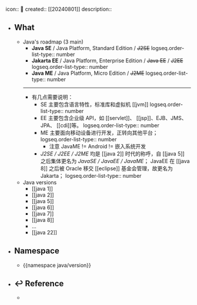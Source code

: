 icon:: 📄
created:: [[20240801]]
description::

- ## What
  - Java's roadmap (3 main)
    - **Java SE** / Java Platform, Standard Edition / ~~J2SE~~
      logseq.order-list-type:: number
    - **Jakarta EE** / Java Platform, Enterprise Edition / ~~Java EE~~ / ~~J2EE~~
      logseq.order-list-type:: number
    - **Java ME** / Java Platform, Micro Edition / ~~J2ME~~
      logseq.order-list-type:: number
    - ---
    - 有几点需要说明：
      - SE 主要包含语言特性，标准库和虚拟机 [[jvm]]
        logseq.order-list-type:: number
      - EE 主要包含企业级 API，如 [[servlet]]、 [[jsp]]、EJB、JMS、JPA、 [[cdi]]等。
        logseq.order-list-type:: number
      - ME 主要面向移动设备进行开发，正转向其他平台；
        logseq.order-list-type:: number
        - 注意 JavaME != Android != 嵌入系统开发
      - *J2SE / J2EE / J2ME* 均是 [[java 2]] 时代的称呼，自 [[java 5]] 之后集体更名为 *JavaSE / JavaEE / JavaME*； JavaEE 在 [[java 8]] 之后被 Oracle 移交 [[eclipse]] 基金会管理，故更名为 Jakarta；
        logseq.order-list-type:: number
  - Java versions
    - [[java 1]]
    - [[java 2]]
    - [[java 5]]
    - [[java 6]]
    - [[java 7]]
    - [[java 8]]
    - ...
    - [[java 22]]
- ## Namespace
  - {{namespace java/version}}
- ## ↩ Reference
  -